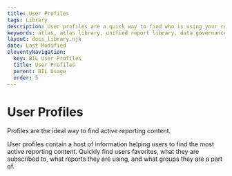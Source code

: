 ```yaml
---
title: User Profiles
tags: Library
description: User profiles are a quick way to find who is using your reporting content, provides tools for sharing content, and more!
keywords: atlas, atlas library, unified report library, data governance, database, user, users, profile, user profile, usage data, user activity
layout: docs_library.njk
date: Last Modified
eleventyNavigation:
  key: BIL User Profiles
  title: User Profiles
  parent: BIL Usage
  order: 5
---
```


# User Profiles

<p class="subtitle pb-5">Profiles are the ideal way to find active reporting content.</p>

User profiles contain a host of information helping users to find the most active reporting content. Quickly find users favorites, what they are subscribed to, what reports they are using, and what groups they are a part of.
